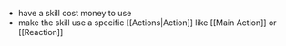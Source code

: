 - have a skill cost money to use
- make the skill use a specific [[Actions|Action]] like [[Main Action]] or [[Reaction]]
